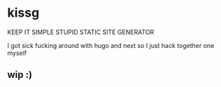 # kissg

KEEP IT SIMPLE STUPID STATIC SITE GENERATOR

I got sick fucking around with hugo and next so I just hack together one myself

## wip :)
